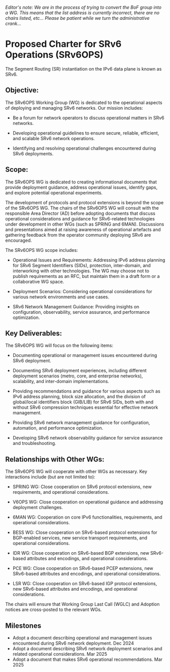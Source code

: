 *Editor's note: We are in the process of trying to convert the BoF group into a WG. This means that the list address is currently incorrect, there are no chairs listed, etc... Please be patient while we turn the administrative crank...*

# Proposed Charter for SRv6 Operations (SRv6OPS)
The Segment Routing (SR) instantiation on the IPv6 data plane is known as SRv6.

## Objective:
The SRv6OPS Working Group (WG) is dedicated to the operational aspects of deploying and managing SRv6 networks. Our mission includes:

* Be a forum for network operators to discuss operational matters in SRv6 networks.

* Developing operational guidelines to ensure secure, reliable, efficient, and scalable SRv6 network operations.

* Identifying and resolving operational challenges encountered during SRv6 deployments.

## Scope:
The SRv6OPS WG is dedicated to creating informational documents that provide deployment guidance, address operational issues, identify gaps, and explore potential operational experiments.

The development of protocols and protocol extensions is beyond the scope of the SRv6OPS WG. The chairs of the SRv6OPS WG will consult with the responsible Area Director (AD) before adopting documents that discuss operational considerations and guidance for SRv6-related technologies under development in other WGs (such as SPRING and 6MAN). Discussions and presentations aimed at raising awareness of operational artefacts and gathering feedback from the operator community deploying SRv6 are encouraged.

The SRv6OPS WG scope includes:

* Operational Issues and Requirements: Addressing IPv6 address planning for SRv6 Segment Identifiers (SIDs), protection, inter-domain, and interworking with other technologies. The WG may choose not to publish requirements as an RFC, but maintain them in a draft form or a collaborative WG space.

* Deployment Scenarios: Considering operational considerations for various network environments and use cases.

* SRv6 Network Management Guidance: Providing insights on configuration, observability, service assurance, and performance optimization.

## Key Deliverables:
The SRv6OPS WG will focus on the following items:

* Documenting operational or management issues encountered during SRv6 deployment.

* Documenting SRv6 deployment experiences, including different deployment scenarios (metro, core, and enterprise networks), scalability, and inter-domain implementations.

* Providing recommendations and guidance for various aspects such as IPv6 address planning, block size allocation, and the division of global/local identifiers block (GIB/LIB) for SRv6 SIDs, both with and without SRv6 compression techniques essential for effective network management.

* Providing SRv6 network management guidance for configuration, automation, and performance optimization.

* Developing SRv6 network observability guidance for service assurance and troubleshooting.

## Relationships with Other WGs:
The SRv6OPS WG will cooperate with other WGs as necessary. Key interactions include (but are not limited to):

* SPRING WG: Close cooperation on SRv6 protocol extensions, new requirements, and operational considerations.

* V6OPS WG: Close cooperation on operational guidance and addressing deployment challenges.

* 6MAN WG: Cooperation on core IPv6 functionalities, requirements, and operational considerations.

* BESS WG: Close cooperation on SRv6-based protocol extensions for BGP-enabled services, new service transport requirements, and operational considerations.

* IDR WG: Close cooperation on SRv6-based BGP extensions, new SRv6-based attributes and encodings, and operational considerations.

* PCE WG: Close cooperation on SRv6-based PCEP extensions, new SRv6-based attributes and encodings, and operational considerations.

* LSR WG: Close cooperation on SRv6-based IGP protocol extensions, new SRv6-based attributes and encodings, and operational considerations.

The chairs will ensure that Working Group Last Call (WGLC) and Adoption notices are cross-posted to the relevant WGs.

## Milestones

* Adopt a document describing operational and management issues encountered during SRv6 network deployment. Dec 2024
* Adopt a document describing SRv6 network deployment scenarios and related operational considerations. Mar 2025
* Adopt a document that makes SRv6 operational recommendations. Mar 2025
